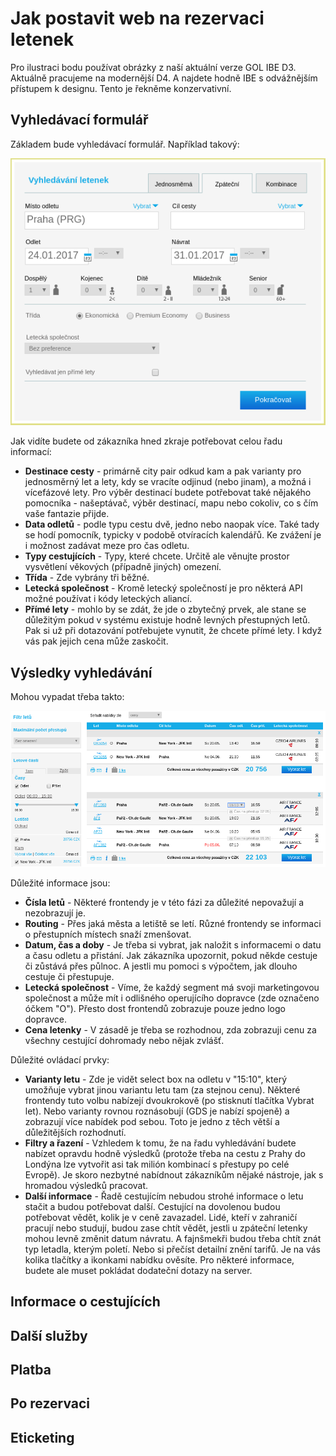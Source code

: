 # Jak postavit web na rezervaci letenek

Pro ilustraci bodu používat obrázky z naší aktuální verze GOL IBE D3. Aktuálně pracujeme na modernější D4. A najdete hodně IBE s odvážnějším přístupem k designu. Tento je řekněme konzervativní.

## Vyhledávací formulář

Základem bude vyhledávací formulář. Například takový:

![](/assets/GOL-vyhledávácí-formulář-D3.png)

Jak vidíte budete od zákazníka hned zkraje potřebovat celou řadu informací:

* **Destinace cesty** - primárně city pair odkud kam a pak varianty pro jednosměrný let a lety, kdy se vracíte odjinud \(nebo jinam\), a možná i vícefázové lety. Pro výběr destinací budete potřebovat také nějakého pomocníka - našeptávač, výběr destinací, mapu nebo cokoliv, co s čím vaše fantazie přijde.
* **Data odletů** - podle typu cestu dvě, jedno nebo naopak více. Také tady se hodí pomocník, typicky v podobě otvíracích kalendářů. Ke zvážení je i možnost zadávat meze pro čas odletu.
* **Typy cestujících** - Typy, které chcete. Určitě ale věnujte prostor vysvětlení věkových \(případně jiných\) omezení.
* **Třída** - Zde vybrány tři běžné.
* **Letecká společnost** - Kromě letecký společností je pro některá API možné používat i kódy leteckých aliancí.
* **Přímé lety** - mohlo by se zdát, že jde o zbytečný prvek, ale stane se důležitým pokud v systému existuje hodně levných přestupných letů. Pak si už při dotazování potřebujete vynutit, že chcete přímé lety. I když vás pak jejich cena může zaskočit.

## Výsledky vyhledávání

Mohou vypadat třeba takto:

![](/assets/GOL-výsledky-vyhledávání-D3.png)

Důležité informace jsou:

* **Čísla letů** - Některé frontendy je v této fázi za důležité nepovažují a nezobrazují je.
* **Routing** - Přes jaká města a letiště se letí. Různé frontendy se informaci o přestupních místech snaží zmenšovat.
* **Datum, čas a doby** - Je třeba si vybrat, jak naložit s informacemi o datu a času odletu a přistání. Jak zákazníka upozornit, pokud někde cestuje či zůstává přes půlnoc. A jestli mu pomoci s výpočtem, jak dlouho cestuje či přestupuje.
* **Letecká společnost** - Víme, že každý segment má svoji marketingovou společnost a může mít i odlišného operujícího dopravce \(zde označeno óčkem "O"\). Přesto dost frontendů zobrazuje pouze jedno logo dopravce.
* **Cena letenky** - V zásadě je třeba se rozhodnou, zda zobrazuji cenu za všechny cestující dohromady nebo nějak zvlášť.

Důležité ovládací prvky:

* **Varianty letu** - Zde je vidět select box na odletu v "15:10", který umožňuje vybrat jinou variantu letu tam \(za stejnou cenu\). Některé frontendy tuto volbu nabízejí dvoukrokově \(po stisknutí tlačítka Vybrat let\). Nebo varianty rovnou roznásobují \(GDS je nabízí spojeně\) a zobrazují více nabídek pod sebou. Toto je jedno z těch větší a důležitějších rozhodnutí.
* **Filtry a řazení** - Vzhledem k tomu, že na řadu vyhledávání budete nabízet opravdu hodně výsledků \(protože třeba na cestu z Prahy do Londýna lze vytvořit asi tak milión kombinací s přestupy po celé Evropě\). Je skoro nezbytné nabídnout zákazníkům nějaké nástroje, jak s hromadou výsledků pracovat.
* **Další informace** - Řadě cestujícím nebudou strohé informace o letu stačit a budou potřebovat další. Cestující na dovolenou budou potřebovat vědět, kolik je v ceně zavazadel. Lidé, kteří v zahraničí pracují nebo studují, budou zase chtít vědět, jestli u zpáteční letenky mohou levně změnit datum návratu. A fajnšmekři budou třeba chtít znát typ letadla, kterým poletí. Nebo si přečíst detailní znění tarifů. Je na vás kolika tlačítky a ikonkami nabídku ověsíte. Pro některé informace, budete ale muset pokládat dodateční dotazy na server.

## Informace o cestujících

## Další služby

## Platba

## Po rezervaci

## Eticketing



